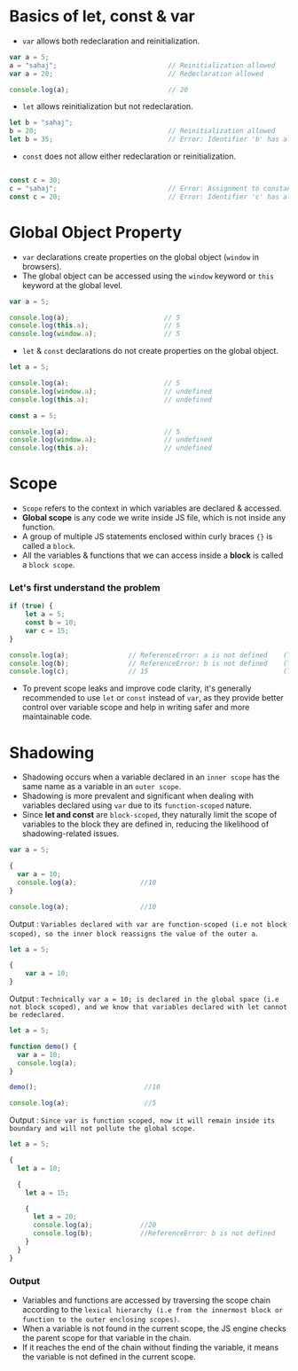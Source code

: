 # Basics of let, const & var
- `var` allows both redeclaration and reinitialization.

```javascript
var a = 5;
a = "sahaj";                            // Reinitialization allowed
var a = 20;                             // Redeclaration allowed

console.log(a);                         // 20
```

- `let` allows reinitialization but not redeclaration.

```javascript
let b = "sahaj";
b = 20;                                 // Reinitialization allowed
let b = 35;                             // Error: Identifier 'b' has already been declared
```

- `const` does not allow either redeclaration or reinitialization.

```javascript

const c = 30;
c = "sahaj";                            // Error: Assignment to constant variable
const c = 20;                           // Error: Identifier 'c' has already been declared
```

# Global Object Property
- `var` declarations create properties on the global object (`window` in browsers).
- The global object can be accessed using the `window` keyword or `this` keyword at the global level.

```javascript
var a = 5;

console.log(a);                        // 5
console.log(this.a);                   // 5
console.log(window.a);                 // 5
```

- `let` & `const` declarations do not create properties on the global object.

```javascript
let a = 5;

console.log(a);                        // 5
console.log(window.a);                 // undefined
console.log(this.a);                   // undefined
```

```javascript
const a = 5;

console.log(a);                        // 5
console.log(window.a);                 // undefined
console.log(this.a);                   // undefined
```

# Scope
- `Scope` refers to the context in which variables are declared & accessed.
- <strong>Global scope</strong> is any code we write inside JS file, which is not inside any function.
- A group of multiple JS statements enclosed within curly braces `{}` is called a `block`.
- All the variables & functions that we can access inside a <strong>block</strong> is called
a `block scope`.

### Let's first understand the problem
```javascript
if (true) {
    let a = 5;
    const b = 10;
    var c = 15;
}

console.log(a);               // ReferenceError: a is not defined    (This is good!!)
console.log(b);               // ReferenceError: b is not defined    (This is good!!)
console.log(c);               // 15                                  (This is very very bad!!) 
```

- To prevent scope leaks and improve code clarity, it's generally recommended to use `let` or `const` instead of `var`, as they provide better control over variable scope and help in writing safer and more maintainable code.

# Shadowing
- Shadowing occurs when a variable declared in an `inner scope` has the same name as a variable in an `outer scope`.
- Shadowing is more prevalent and significant when dealing with variables declared using `var` due to its `function-scoped` nature.
- Since <strong>let and const</strong> are `block-scoped`, they naturally limit the scope of variables to the block they are defined in, reducing the likelihood of shadowing-related issues.

```javascript
var a = 5;

{
  var a = 10;
  console.log(a);                //10
}

console.log(a);                  //10
```
Output : `Variables declared with var are function-scoped (i.e not block scoped), so the inner block reassigns the value of the outer a`.

```javascript
let a = 5;

{
    var a = 10;
}
```
Output : `Technically var a = 10; is declared in the global space (i.e not block scoped), and we know that variables declared with let cannot be redeclared.`

```javascript
let a = 5;

function demo() {
  var a = 10;
  console.log(a);
}

demo();                           //10

console.log(a);                   //5
```
Output : `Since var is function scoped, now it will remain inside its boundary and will not pollute the global scope.`

```javascript
let a = 5;

{
  let a = 10;

  {
    let a = 15;

    {
      let a = 20;
      console.log(a);            //20
      console.log(b);            //ReferenceError: b is not defined
    }
  }
}
```

### Output
- Variables and functions are accessed by traversing the scope chain according to the `lexical hierarchy (i.e from the innermost block or function to the outer enclosing scopes)`.
- When a variable is not found in the current scope, the JS engine checks the parent scope for that variable in the chain.
- If it reaches the end of the chain without finding the variable, it means the variable is not defined in the current scope.